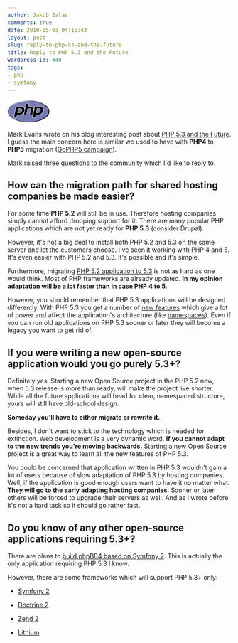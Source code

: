 ```yaml
---
author: Jakub Zalas
comments: true
date: 2010-05-03 04:16:43
layout: post
slug: reply-to-php-53-and-the-future
title: Reply to PHP 5.3 and the Future
wordpress_id: 440
tags:
- php
- symfony
---
```


<div class="pull-left">
    <a href="/uploads/wp/2010/05/php-med-trans-light.gif"><img src="/uploads/wp/2010/05/php-med-trans-light.gif" title="PHP" alt="PHP" class="img-responsive" /></a>
</div>

Mark Evans wrote on his blog interesting post about [PHP 5.3 and the Future](http://www.freelancephp.co.uk/2010/05/02/php-5-3-and-the-future/). I guess the main concern   here is similar we used to have with **PHP4** to **PHP5** migration ([GoPHP5 campaign](http://www.gophp5.org/)).

Mark raised three questions to the community which I'd like to reply to.


## How can the migration path for shared hosting companies be made easier?


For some time **PHP 5.2** will still be in use. Therefore hosting companies simply cannot afford dropping support for it. There are many popular PHP applications which   are not yet ready for **PHP 5.3** (consider Drupal).

However, it's not a big deal to install both PHP 5.2 and 5.3 on the same server and let the customers choose. I've seen it working with PHP 4 and 5. It's even easier with PHP 5.2 and 5.3. It's possible and it's simple.

Furthermore, migrating [PHP 5.2 application to 5.3](http://www.php.net/manual/en/migration53.php) is not as hard as one would think. Most of PHP frameworks are already updated. **In my opinion adaptation will be a lot faster than in case PHP 4 to 5**.

However, you should remember that PHP 5.3 applications will be designed differently. With PHP 5.3 you get a number of [new features](http://php.net/manual/en/migration53.new-features.php) which give a lot of power and affect the application's architecture (like [namespaces](http://php.net/manual/en/language.namespaces.php)). Even if you can run old applications on PHP 5.3 sooner or later they will become a legacy you want to get rid of.


## If you were writing a new open-source application would you go purely 5.3+?


Definitely yes. Starting a new Open Source project in the PHP 5.2 now, when 5.3 release is more than ready, will make the project live shorter. While all the future  applications will head for clear, namespaced structure, yours will still have old-school design.

**Someday you'll have to either migrate or rewrite it.**

Besides, I don't want to stick to the technology which is headed for extinction. Web development is a very dynamic word. **If you cannot adapt to the new trends you're moving backwards.** Starting a new Open Source project is a great way to learn all the new features of PHP 5.3.

You could be concerned that application written in PHP 5.3 wouldn't gain a lot of users because of slow adaptation of PHP 5.3 by hosting companies. Well, if the            application is good enough users want to have it no matter what. **They will go to the early adapting hosting companies**. Sooner or later others will be forced to       upgrade their servers as well. And as I wrote before it's not a hard task so it should go rather fast.


## Do you know of any other open-source applications requiring 5.3+?


There are plans to [build phpBB4 based on Symfony 2](http://area51.phpbb.com/phpBB/viewtopic.php?f=78&t=32433). This is actually the only application requiring PHP 5.3 I know.

However, there are some frameworks which will support PHP 5.3+ only:



	
  * [Symfony 2](http://symfony-reloaded.org/)

	
  * [Doctrine 2](http://www.doctrine-project.org/)

	
  * [Zend 2](http://framework.zend.com/wiki/display/ZFDEV2/Zend+Framework+2.0+Roadmap)

	
  * [Lithium](http://rad-dev.org/lithium)


